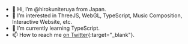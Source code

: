 - 👋 Hi, I’m @hirokuniteruya from Japan.
- 👀 I’m interested in ThreeJS, WebGL, TypeScript, Music Composition, Interactive Website, etc.
- 🌱 I’m currently learning TypeScript.
- 📫 How to reach me [on Twitter](https://twitter.com/tel12522){:target="_blank"}.

<!---
hirokuniteruya/hirokuniteruya is a ✨ special ✨ repository because its `README.md` (this file) appears on your GitHub profile.
You can click the Preview link to take a look at your changes.
--->
